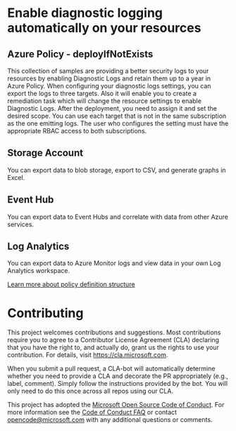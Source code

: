 # Enable diagnostic logging automatically on your resources

## Azure Policy - deployIfNotExists

This collection of samples are providing a better security logs to your resources by enabling Diagnostic Logs and retain them up to a year in Azure Policy. When configuring your diagnostic logs settings, you can export the logs to three targets. Also it will enable you to create a remediation task which will change the resource settings to enable Diagnostic Logs.
After the deployment, you need to assign it and set the desired scope.
You can use each target that is not in the same subscription as the one emitting logs. The user who configures the setting must have the appropriate RBAC access to both subscriptions.

## Storage Account

You can export data to blob storage, export to CSV, and generate graphs in Excel.

## Event Hub

You can export data to Event Hubs and correlate with data from other Azure services.

## Log Analytics

You can export data to Azure Monitor logs and view data in your own Log Analytics workspace.

[Learn more about policy definition structure](https://docs.microsoft.com/en-us/azure/governance/policy/concepts/definition-structure)

# Contributing

This project welcomes contributions and suggestions.  Most contributions require you to agree to a
Contributor License Agreement (CLA) declaring that you have the right to, and actually do, grant us
the rights to use your contribution. For details, visit https://cla.microsoft.com.

When you submit a pull request, a CLA-bot will automatically determine whether you need to provide
a CLA and decorate the PR appropriately (e.g., label, comment). Simply follow the instructions
provided by the bot. You will only need to do this once across all repos using our CLA.

This project has adopted the [Microsoft Open Source Code of Conduct](https://opensource.microsoft.com/codeofconduct/).
For more information see the [Code of Conduct FAQ](https://opensource.microsoft.com/codeofconduct/faq/) or
contact [opencode@microsoft.com](mailto:opencode@microsoft.com) with any additional questions or comments.
